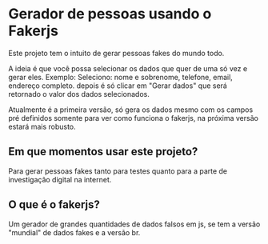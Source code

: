 # Gerador de pessoas usando o Fakerjs

Este projeto tem o intuito de gerar pessoas fakes do mundo todo.

A ideia é que você possa selecionar os dados que quer de uma só vez e gerar eles. Exemplo: Seleciono: nome e sobrenome, telefone, email, endereço completo. depois é só clicar em "Gerar dados" que será retornado o valor dos dados selecionados.

Atualmente é a primeira versão, só gera os dados mesmo com os campos pré definidos somente para ver como funciona o fakerjs, na próxima versão estará mais robusto.

## Em que momentos usar este projeto?
Para gerar pessoas fakes tanto para testes quanto para a parte de investigação digital na internet.

## O que é o fakerjs?
Um gerador de grandes quantidades de dados falsos em js, se tem a versão "mundial" de dados fakes e a versão br.

